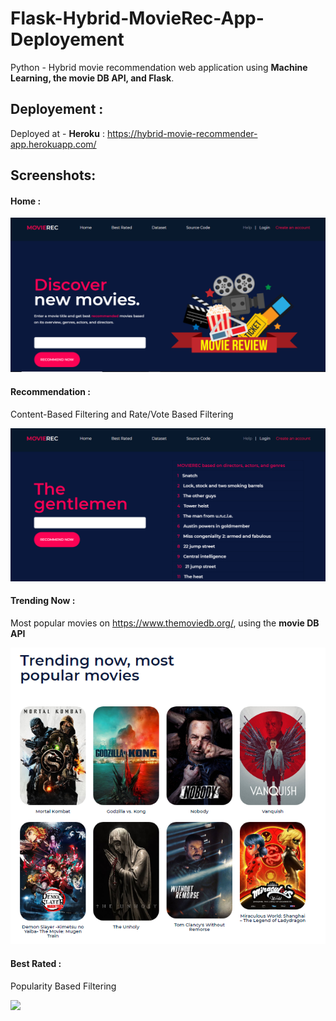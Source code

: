 # Flask-Hybrid-MovieRec-App-Deployement
Python - Hybrid movie recommendation web application using **Machine Learning, the movie DB API, and Flask**.

## Deployement :

Deployed at - **Heroku** : https://hybrid-movie-recommender-app.herokuapp.com/

## Screenshots:

#### Home :

<img src="https://github.com/GitTeaching/Flask-Hybrid-MovieRec-App-Deployement/blob/master/movie_rec/static/img/Screenshots/Home.png" width=700/>

#### Recommendation :

Content-Based Filtering  and  Rate/Vote Based Filtering

<img src="https://github.com/GitTeaching/Flask-Hybrid-MovieRec-App-Deployement/blob/master/movie_rec/static/img/Screenshots/Recommended.png" width=700/>

#### Trending Now :

Most popular movies on https://www.themoviedb.org/, using the **movie DB API**

<img src="https://github.com/GitTeaching/Flask-Hybrid-MovieRec-App-Deployement/blob/master/movie_rec/static/img/Screenshots/TrendingNow.png" width=700/>

#### Best Rated : 

Popularity Based Filtering

<img src="https://imgur.com/a/53hypYV" width=700/>
